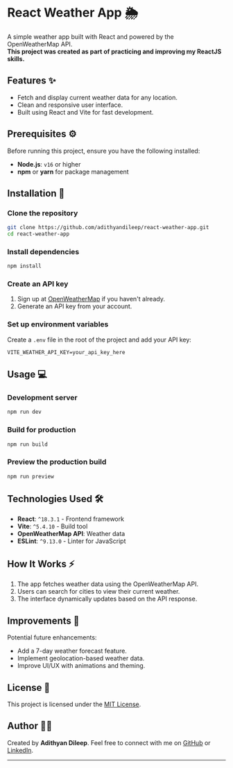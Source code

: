 
# React Weather App 🌦️

A simple weather app built with React and powered by the OpenWeatherMap API.  
**This project was created as part of practicing and improving my ReactJS skills.**

## Features ✨
- Fetch and display current weather data for any location.
- Clean and responsive user interface.
- Built using React and Vite for fast development.

## Prerequisites ⚙️
Before running this project, ensure you have the following installed:
- **Node.js**: `v16` or higher
- **npm** or **yarn** for package management

## Installation 🚀
### Clone the repository
```bash
git clone https://github.com/adithyandileep/react-weather-app.git
cd react-weather-app
```

### Install dependencies
```bash
npm install
```

### Create an API key
1. Sign up at [OpenWeatherMap](https://openweathermap.org/) if you haven't already.
2. Generate an API key from your account.

### Set up environment variables
Create a `.env` file in the root of the project and add your API key:
```env
VITE_WEATHER_API_KEY=your_api_key_here
```

## Usage 💻
### Development server
```bash
npm run dev
```

### Build for production
```bash
npm run build
```

### Preview the production build
```bash
npm run preview
```

## Technologies Used 🛠️
- **React**: `^18.3.1` - Frontend framework
- **Vite**: `^5.4.10` - Build tool
- **OpenWeatherMap API**: Weather data
- **ESLint**: `^9.13.0` - Linter for JavaScript

## How It Works ⚡
1. The app fetches weather data using the OpenWeatherMap API.
2. Users can search for cities to view their current weather.
3. The interface dynamically updates based on the API response.

## Improvements 🎯
Potential future enhancements:
- Add a 7-day weather forecast feature.
- Implement geolocation-based weather data.
- Improve UI/UX with animations and theming.

## License 📜
This project is licensed under the [MIT License](https://opensource.org/licenses/MIT).

## Author 👩‍💻
Created by **Adithyan Dileep**. Feel free to connect with me on [GitHub](https://github.com/adithyandileep) or [LinkedIn](https://linkedin.com/in/Adithyan-Dileep).

---
